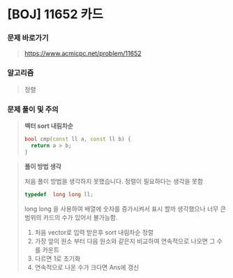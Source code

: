 # [BOJ] 11652 카드

### 문제 바로가기

>  https://www.acmicpc.net/problem/11652

### 알고리즘

> 정렬

### 문제 풀이 및 주의

> **벡터 sort 내림차순**
>
> ```c++
> bool cmp(const ll a, const ll b) {
> 	return a > b;
> }
> ```



> **풀이 방법 생각**
>
> 처음 풀이 방법을 생각하지 못했습니다. 정렬이 필요하다는 생각을 못함
>
> ```c++
> typedef  long long ll;
> ```
>
> long long 을 사용하여 배열에 숫자를 증가시켜서 표시 할까 생각했으나 너무 큰 범위의 카드의 수가 있어서 불가능함.
>
> 1. 처음 vector로 입력 받은후 sort 내림차순 정렬
> 2.  가장 앞의 원소 부터 다음 원소와 같은지 비교하여 연속적으로 나오면 그 수를 카운트
> 3.  다르면 1로 초기화
> 4. 연속적으로 나온 수가 크다면 Ans에 갱신
>
> 